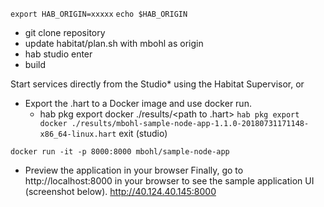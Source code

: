 `export HAB_ORIGIN=xxxxx`
`echo $HAB_ORIGIN`
- git clone repository
- update habitat/plan.sh with mbohl as origin
- hab studio enter
- build

Start services directly from the Studio* using the Habitat Supervisor, or
- Export the .hart to a Docker image and use docker run.
    * hab pkg export docker ./results/<path to .hart>
    `hab pkg export docker ./results/mbohl-sample-node-app-1.1.0-20180731171148-x86_64-linux.hart`
exit (studio)

`docker run -it -p 8000:8000 mbohl/sample-node-app`

- Preview the application in your browser
Finally, go to http://localhost:8000 in your browser to see the sample application UI (screenshot below).
http://40.124.40.145:8000